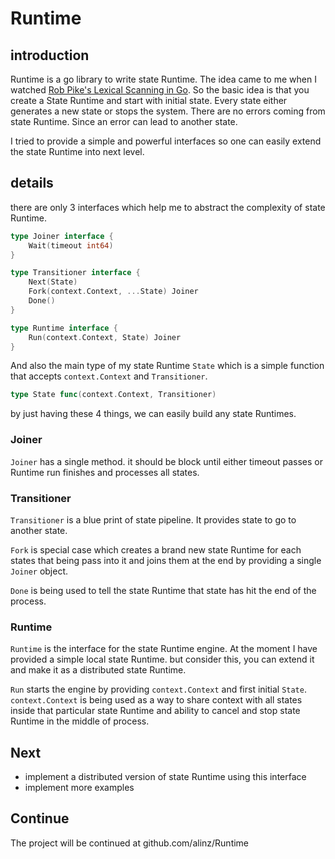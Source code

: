 # Runtime

## introduction

Runtime is a go library to write state Runtime. The idea came to me when I watched [Rob Pike's Lexical Scanning in Go](https://www.youtube.com/watch?v=HxaD_trXwRE). So the basic idea is that you create a State Runtime and start with initial state. Every state either generates a new state or stops the system. There are no errors coming from state Runtime. Since an error can lead to another state.

I tried to provide a simple and powerful interfaces so one can easily extend the state Runtime into next level.


## details

there are only 3 interfaces which help me to abstract the complexity of state Runtime.

```go
type Joiner interface {
	Wait(timeout int64)
}
```

```go
type Transitioner interface {
	Next(State)
	Fork(context.Context, ...State) Joiner
	Done()
}
```

```go
type Runtime interface {
	Run(context.Context, State) Joiner
}
```

And also the main type of my state Runtime `State` which is a simple function that accepts `context.Context` and `Transitioner`.

```go
type State func(context.Context, Transitioner)
```

by just having these 4 things, we can easily build any state Runtimes.


### Joiner
`Joiner` has a single method. it should be block until either timeout passes or Runtime run finishes and processes all states.

### Transitioner
`Transitioner` is a blue print of state pipeline. It provides state to go to another state.

`Fork` is special case which creates a brand new state Runtime for each states that being pass into it and joins them at the end by providing a single `Joiner` object.

`Done` is being used to tell the state Runtime that state has hit the end of the process.

### Runtime
`Runtime` is the interface for the state Runtime engine. At the moment I have provided a simple local state Runtime. but consider this, you can extend it and make it as a distributed state Runtime.

`Run` starts the engine by providing `context.Context` and first initial `State`. `context.Context` is being used as a way to share context with all states inside that particular state Runtime and ability to cancel and stop state Runtime in the middle of process.

## Next

- implement a distributed version of state Runtime using this interface
- implement more examples

## Continue

The project will be continued at github.com/alinz/Runtime
